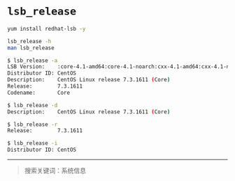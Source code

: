 # `lsb_release`

```bash
yum install redhat-lsb -y
```

```bash
lsb_release -h
man lsb_release
```

```bash
$ lsb_release -a
LSB Version:    :core-4.1-amd64:core-4.1-noarch:cxx-4.1-amd64:cxx-4.1-noarch:desktop-4.1-amd64:desktop-4.1-noarch:languages-4.1-amd64:languages-4.1-noarch:printing-4.1-amd64:printing-4.1-noarch
Distributor ID: CentOS
Description:    CentOS Linux release 7.3.1611 (Core)
Release:        7.3.1611
Codename:       Core
```

```bash
$ lsb_release -d
Description:    CentOS Linux release 7.3.1611 (Core)
```

```bash
$ lsb_release -r
Release:        7.3.1611
```

```bash
$ lsb_release -i
Distributor ID: CentOS
```

---

> 搜索关键词：系统信息
